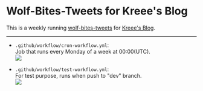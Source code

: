 # Wolf-Bites-Tweets for Kreee's Blog
This is a weekly running [wolf-bites-tweets](https://github.com/ohmykreee/wolf-bites-tweets) for [Kreee's Blog](https://blog.ohmykreee.top).

-----

- `.github/workflow/cron-workflow.yml`:   
Job that runs every Monday of a week at 00:00(UTC).   
![](https://github.com/ohmykreee/WBT-for-kblog/actions/workflows/cron-workflow.yml/badge.svg)

- `.github/workflow/test-workflow.yml`:   
For test purpose, runs when push to "dev" branch.   
![](https://github.com/ohmykreee/WBT-for-kblog/actions/workflows/test-workflow.yml/badge.svg)